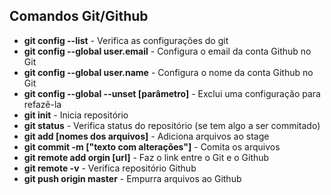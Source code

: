 ## Comandos Git/Github

- **git config --list** - Verifica as configurações do git
- **git config --global user.email** - Configura o email da conta Github no Git
- **git config --global user.name** - Configura o nome da conta Github no Git
- **git config --global --unset [parâmetro]** - Exclui uma configuração para refazê-la
- **git init** - Inicia repositório
- **git status** - Verifica status do repositório (se tem algo a ser commitado)
- **git add [nomes dos arquivos]** - Adiciona arquivos ao stage 
- **git commit -m ["texto com alterações"]** - Comita os arquivos
- **git remote add orgin [url]** - Faz o link entre o Git e o Github
- **git remote -v** - Verifica repositório Github
- **git push origin master** - Empurra arquivos ao Github

  